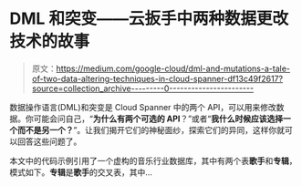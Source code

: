 # DML 和突变——云扳手中两种数据更改技术的故事

> 原文：<https://medium.com/google-cloud/dml-and-mutations-a-tale-of-two-data-altering-techniques-in-cloud-spanner-df13c49f2617?source=collection_archive---------0----------------------->

数据操作语言(DML)和突变是 Cloud Spanner 中的两个 API，可以用来修改数据。你可能会问自己，“**为什么有两个可选的 API**？”或者“**我什么时候应该选择一个而不是另一个？**”。让我们揭开它们的神秘面纱，探索它们的异同，这样你就可以回答这些问题了。

本文中的代码示例引用了一个虚构的音乐行业数据库，其中有两个表**歌手**和**专辑**，模式如下。**专辑**是**歌手**的交叉表，其中…